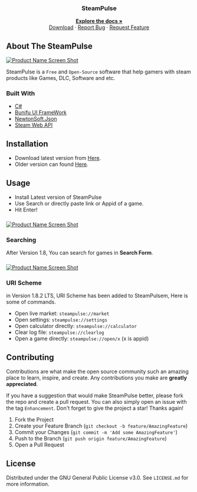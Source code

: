 <h3 align="center">SteamPulse</h3>
 
  <p align="center">
    <a href="https://github.com/amirhoseindavat/SteamPulse#readme"><strong>Explore the docs »</strong></a>
    <br />
    <a href="https://github.com/amirhoseindavat/SteamPulse/edit/main/README.md#installation">Download</a>
    ·
    <a href="https://github.com/amirhoseindavat/SteamPulse/issues">Report Bug</a>
    ·
    <a href="https://github.com/amirhoseindavat/SteamPulse/issues">Request Feature</a>
  </p>
</div>

## About The SteamPulse

[![Product Name Screen Shot][product-screenshot]](https://CodeMage.ir)

SteamPulse is a `Free` and `Open-Source` software that help gamers with steam products like Games, DLC, Software and etc.

<!--<p align="right">(<a href="#top">back to top</a>)</p>-->

### Built With

* [C#](https://docs.microsoft.com/en-us/dotnet/csharp)
* [Bunifu UI FrameWork](https://bunifuframework.com/)
* [NewtonSoft.Json](https://www.newtonsoft.com/json)
* [Steam Web API](https://partner.steamgames.com/doc/webapi_overview)

<!--### Prerequisites-->
## Installation

* Download latest version from [Here](https://cdn.codemage.ir/Projects/SteamPulse/Download/Latest). 
* Older version can found [Here](https://cdn.codemage.ir/Projects/SteamPulse/Download/OldVersions/).

## Usage

* Install Latest version of SteamPulse
* Use Search or directly paste link or Appid of a game.
* Hit Enter!

###
[![Product Name Screen Shot][product-screenshot3]](https://CodeMage.ir)

### Searching 
After Version 1.8, You can search for games in **Search Form**.

###
[![Product Name Screen Shot][product-screenshot2]](https://CodeMage.ir)

### URI Scheme
in Version 1.8.2 LTS, URI Scheme has been added to SteamPulsem, Here is some of commands.

* Open live market: `steampulse://market`
* Open settings: `steampulse://settings`
* Open calculator directly: `steampulse://calculator`
* Clear log file: `steampulse://clearlog`
* Open a game directly: `steampulse://open/x` (x is appid)


<!-- ROADMAP 
## Roadmap

[ ] Feature 1

See the [open issues](https://github.com/amirhoseindavat/SteamPulse/issues) for a full list of proposed features (and known issues).-->

## Contributing

Contributions are what make the open source community such an amazing place to learn, inspire, and create. Any contributions you make are **greatly appreciated**.

If you have a suggestion that would make SteamPulse better, please fork the repo and create a pull request. You can also simply open an issue with the tag `Enhancement`.
Don't forget to give the project a star! Thanks again!

1. Fork the Project
2. Create your Feature Branch (`git checkout -b feature/AmazingFeature`)
3. Commit your Changes (`git commit -m 'Add some AmazingFeature'`)
4. Push to the Branch (`git push origin feature/AmazingFeature`)
5. Open a Pull Request

## License

Distributed under the GNU General Public License v3.0. See `LICENSE.md` for more information.


<!-- MARKDOWN LINKS & IMAGES -->

[product-screenshot]: https://cdn.codemage.ir/Projects/SteamPulse/ScreenShots/1.png?v2
[product-screenshot2]: https://cdn.codemage.ir/Projects/SteamPulse/ScreenShots/2.png
[product-screenshot3]: https://cdn.codemage.ir/Projects/SteamPulse/ScreenShots/3.png
